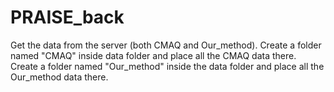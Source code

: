 # PRAISE_back
Get the data from the server (both CMAQ and Our_method).
Create a folder named "CMAQ" inside data folder and place all the CMAQ data there.
Create a folder named "Our_method" inside the data folder and place all the Our_method data there.
